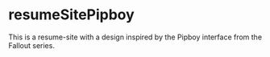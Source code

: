 # resumeSitePipboy
This is a resume-site with a design inspired by the Pipboy interface from the Fallout series.
